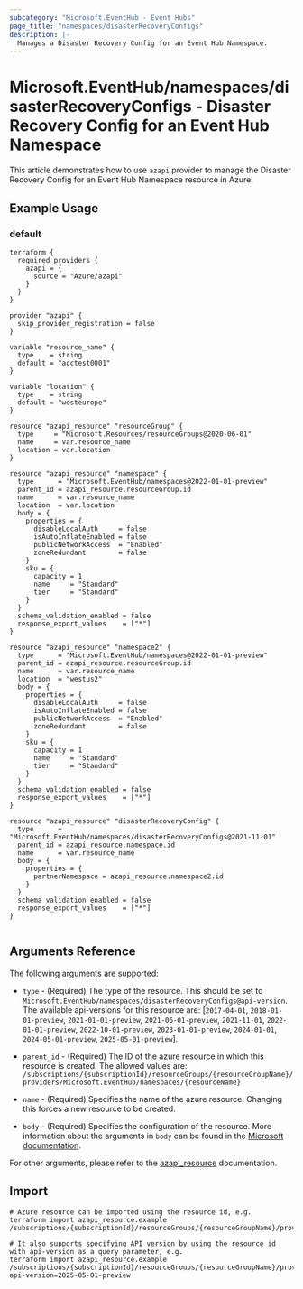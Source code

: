 ```yaml
---
subcategory: "Microsoft.EventHub - Event Hubs"
page_title: "namespaces/disasterRecoveryConfigs"
description: |-
  Manages a Disaster Recovery Config for an Event Hub Namespace.
---
```


# Microsoft.EventHub/namespaces/disasterRecoveryConfigs - Disaster Recovery Config for an Event Hub Namespace

This article demonstrates how to use `azapi` provider to manage the Disaster Recovery Config for an Event Hub Namespace resource in Azure.

## Example Usage

### default

```hcl
terraform {
  required_providers {
    azapi = {
      source = "Azure/azapi"
    }
  }
}

provider "azapi" {
  skip_provider_registration = false
}

variable "resource_name" {
  type    = string
  default = "acctest0001"
}

variable "location" {
  type    = string
  default = "westeurope"
}

resource "azapi_resource" "resourceGroup" {
  type     = "Microsoft.Resources/resourceGroups@2020-06-01"
  name     = var.resource_name
  location = var.location
}

resource "azapi_resource" "namespace" {
  type      = "Microsoft.EventHub/namespaces@2022-01-01-preview"
  parent_id = azapi_resource.resourceGroup.id
  name      = var.resource_name
  location  = var.location
  body = {
    properties = {
      disableLocalAuth     = false
      isAutoInflateEnabled = false
      publicNetworkAccess  = "Enabled"
      zoneRedundant        = false
    }
    sku = {
      capacity = 1
      name     = "Standard"
      tier     = "Standard"
    }
  }
  schema_validation_enabled = false
  response_export_values    = ["*"]
}

resource "azapi_resource" "namespace2" {
  type      = "Microsoft.EventHub/namespaces@2022-01-01-preview"
  parent_id = azapi_resource.resourceGroup.id
  name      = var.resource_name
  location  = "westus2"
  body = {
    properties = {
      disableLocalAuth     = false
      isAutoInflateEnabled = false
      publicNetworkAccess  = "Enabled"
      zoneRedundant        = false
    }
    sku = {
      capacity = 1
      name     = "Standard"
      tier     = "Standard"
    }
  }
  schema_validation_enabled = false
  response_export_values    = ["*"]
}

resource "azapi_resource" "disasterRecoveryConfig" {
  type      = "Microsoft.EventHub/namespaces/disasterRecoveryConfigs@2021-11-01"
  parent_id = azapi_resource.namespace.id
  name      = var.resource_name
  body = {
    properties = {
      partnerNamespace = azapi_resource.namespace2.id
    }
  }
  schema_validation_enabled = false
  response_export_values    = ["*"]
}


```



## Arguments Reference

The following arguments are supported:

* `type` - (Required) The type of the resource. This should be set to `Microsoft.EventHub/namespaces/disasterRecoveryConfigs@api-version`. The available api-versions for this resource are: [`2017-04-01`, `2018-01-01-preview`, `2021-01-01-preview`, `2021-06-01-preview`, `2021-11-01`, `2022-01-01-preview`, `2022-10-01-preview`, `2023-01-01-preview`, `2024-01-01`, `2024-05-01-preview`, `2025-05-01-preview`].

* `parent_id` - (Required) The ID of the azure resource in which this resource is created. The allowed values are:  
  `/subscriptions/{subscriptionId}/resourceGroups/{resourceGroupName}/providers/Microsoft.EventHub/namespaces/{resourceName}`

* `name` - (Required) Specifies the name of the azure resource. Changing this forces a new resource to be created.

* `body` - (Required) Specifies the configuration of the resource. More information about the arguments in `body` can be found in the [Microsoft documentation](https://learn.microsoft.com/en-us/azure/templates/Microsoft.EventHub/namespaces/disasterRecoveryConfigs?pivots=deployment-language-terraform).

For other arguments, please refer to the [azapi_resource](https://registry.terraform.io/providers/Azure/azapi/latest/docs/resources/resource) documentation.

## Import

 ```shell
 # Azure resource can be imported using the resource id, e.g.
 terraform import azapi_resource.example /subscriptions/{subscriptionId}/resourceGroups/{resourceGroupName}/providers/Microsoft.EventHub/namespaces/{resourceName}/disasterRecoveryConfigs/{resourceName}
 
 # It also supports specifying API version by using the resource id with api-version as a query parameter, e.g.
 terraform import azapi_resource.example /subscriptions/{subscriptionId}/resourceGroups/{resourceGroupName}/providers/Microsoft.EventHub/namespaces/{resourceName}/disasterRecoveryConfigs/{resourceName}?api-version=2025-05-01-preview
 ```
